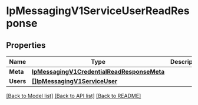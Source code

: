 # IpMessagingV1ServiceUserReadResponse

## Properties

Name | Type | Description | Notes
------------ | ------------- | ------------- | -------------
**Meta** | [**IpMessagingV1CredentialReadResponseMeta**](ip_messaging_v1_credentialReadResponse_meta.md) |  | [optional] 
**Users** | [**[]IpMessagingV1ServiceUser**](ip_messaging.v1.service.user.md) |  | [optional] 

[[Back to Model list]](../README.md#documentation-for-models) [[Back to API list]](../README.md#documentation-for-api-endpoints) [[Back to README]](../README.md)


